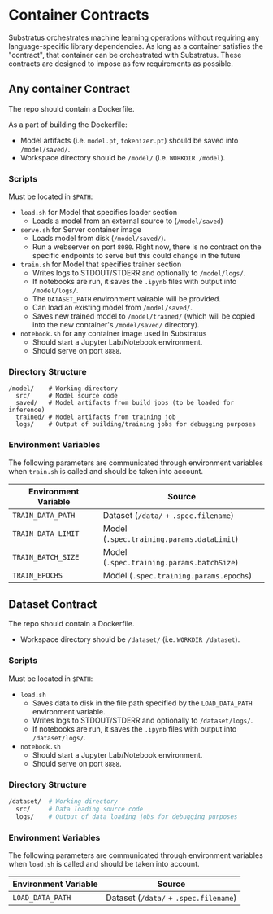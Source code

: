 # Container Contracts

Substratus orchestrates machine learning operations without requiring any language-specific library dependencies. As long as a container satisfies the "contract", that container can be orchestrated with Substratus. These contracts are designed to impose as few requirements as possible.

## Any container Contract

The repo should contain a Dockerfile.

As a part of building the Dockerfile:

- Model artifacts (i.e. `model.pt`, `tokenizer.pt`) should be saved into `/model/saved/`.
- Workspace directory should be `/model/` (i.e. `WORKDIR /model`).

### Scripts

Must be located in `$PATH`:

- `load.sh` for Model that specifies loader section
    * Loads a model from an external source to (`/model/saved`)
- `serve.sh` for Server container image
    * Loads model from disk (`/model/saved/`).
    * Run a webserver on port `8080`. Right now, there is no contract on the specific endpoints to serve but this could change in the future
- `train.sh` for Model that specifies trainer section
    * Writes logs to STDOUT/STDERR and optionally to `/model/logs/`.
    * If notebooks are run, it saves the `.ipynb` files with output into `/model/logs/`.
    * The `DATASET_PATH` environment vairable will be provided.
    * Can load an existing model from `/model/saved/`.
    * Saves new trained model to `/model/trained/` (which will be copied into the new container's `/model/saved/` directory).
- `notebook.sh` for any container image used in Substratus
    * Should start a Jupyter Lab/Notebook environment.
    * Should serve on port `8888`.

### Directory Structure

```
/model/    # Working directory
  src/     # Model source code
  saved/   # Model artifacts from build jobs (to be loaded for inference)
  trained/ # Model artifacts from training job
  logs/    # Output of building/training jobs for debugging purposes
```

### Environment Variables

The following parameters are communicated through environment variables when `train.sh` is called and should be taken into account.

| Environment Variable | Source                                     |
| -------------------- | ------------------------------------------ |
| `TRAIN_DATA_PATH`    | Dataset (`/data/` + `.spec.filename`)      |
| `TRAIN_DATA_LIMIT`   | Model (`.spec.training.params.dataLimit`)  |
| `TRAIN_BATCH_SIZE`   | Model (`.spec.training.params.batchSize`)  |
| `TRAIN_EPOCHS`       | Model (`.spec.training.params.epochs`)     |

## Dataset Contract

The repo should contain a Dockerfile.

- Workspace directory should be `/dataset/` (i.e. `WORKDIR /dataset`).

### Scripts

Must be located in `$PATH`:

- `load.sh`
    * Saves data to disk in the file path specified by the `LOAD_DATA_PATH` environment variable.
    * Writes logs to STDOUT/STDERR and optionally to `/dataset/logs/`.
    * If notebooks are run, it saves the `.ipynb` files with output into `/dataset/logs/`.
- `notebook.sh`
    * Should start a Jupyter Lab/Notebook environment.
    * Should serve on port `8888`.

### Directory Structure

```sh
/dataset/  # Working directory
  src/     # Data loading source code
  logs/    # Output of data loading jobs for debugging purposes
```

### Environment Variables

The following parameters are communicated through environment variables when `load.sh` is called and should be taken into account.

| Environment Variable | Source                                     |
| -------------------- | ------------------------------------------ |
| `LOAD_DATA_PATH`     | Dataset (`/data/` + `.spec.filename`)      |

